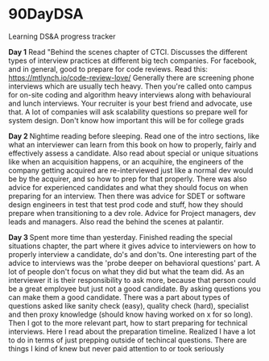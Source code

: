 # 90DayDSA
Learning DS&amp;A progress tracker

<b>Day 1</b>
Read "Behind the scenes chapter of CTCI. Discusses the different types of interview practices at different big tech companies. 
For facebook, and in general, good to prepare for code reviews. Read this: https://mtlynch.io/code-review-love/
Generally there are screening phone interviews which are usually tech heavy. Then you're called onto campus for on-site coding and algorithm heavy interviews along with behavioural and lunch interviews. Your recruiter is your best friend and advocate, use that. 
A lot of companies will ask scalability questions so prepare well for system design. Don't know how important this will be for college grads

<b>Day 2 </b>
Nightime reading before sleeping. Read one of the intro sections, like what an interviewer can learn from this book on how to properly, fairly and effectively assess a candidate. Also read about special or unique situations like when an acquisition happens, or an acquihire, the engineers of the company getting acquired are re-interviewed just like a normal dev would be by the acquirer, and so how to prep for that properly. There was also advice for experienced candidates and what they should focus on when preparing for an interview. Then there was advice for SDET or software design engineers in test that test prod code and stuff, how they should prepare when transitioning to a dev role. Advice for Project managers, dev leads and managers. Also read the behind the scenes at palantir. 

<b>Day 3 </b>
Spent more time than yesterday. Finished reading the special situations chapter, the part where it gives advice to interviewers on how to properly interview a candidate, do's and don'ts. One interesting part of the advice to interviews was the 'probe deeper on behavioral questions' part. A lot of people don't focus on what they did but what the team did. As an interviewer it is their responsibility to ask more, because that person could be a great employee but just not a good candidate. By asking questions you can make them a good candidate. There was a part about types of questions asked like sanity check (easy), quality check (hard), specialist and then proxy knowledge (should know having worked on x for so long). Then I got to the more relevant part, how to start preparing for technical interviews. Here I read about the preparation timeline. Realized I have a lot to do in terms of just prepping outside of techincal questions. There are things I kind of knew but never paid attention to or took seriously
